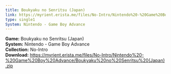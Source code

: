 ```yaml
---
title: Boukyaku no Senritsu (Japan)
link: https://myrient.erista.me/files/No-Intro/Nintendo%20-%20Game%20Boy%20Advance/Boukyaku%20no%20Senritsu%20(Japan).zip
type: single1
System: Nintendo - Game Boy Advance
---
```

<b>Game:</b> Boukyaku no Senritsu (Japan)<br>
<b>System:</b> Nintendo - Game Boy Advance<br>
<b>Collection:</b> No-Intro<br>
<b>Download:</b> https://myrient.erista.me/files/No-Intro/Nintendo%20-%20Game%20Boy%20Advance/Boukyaku%20no%20Senritsu%20(Japan).zip